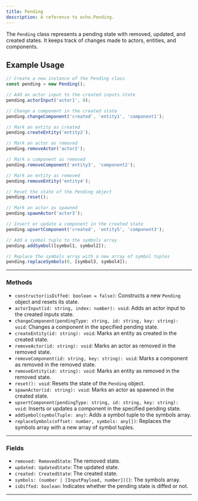 ```yaml
---
title: Pending
description: A reference to echo.Pending.
---
```


The `Pending` class represents a pending state with removed, updated, and created states. It keeps track of changes made to actors, entities, and components.

## Example Usage

```js
// Create a new instance of the Pending class
const pending = new Pending();

// Add an actor input to the created inputs state
pending.actorInput('actor1', 0);

// Change a component in the created state
pending.changeComponent('created', 'entity1', 'component1');

// Mark an entity as created
pending.createEntity('entity2');

// Mark an actor as removed
pending.removeActor('actor2');

// Mark a component as removed
pending.removeComponent('entity3', 'component2');

// Mark an entity as removed
pending.removeEntity('entity4');

// Reset the state of the Pending object
pending.reset();

// Mark an actor as spawned
pending.spawnActor('actor3');

// Insert or update a component in the created state
pending.upsertComponent('created', 'entity5', 'component3');

// Add a symbol tuple to the symbols array
pending.addSymbol([symbol1, symbol2]);

// Replace the symbols array with a new array of symbol tuples
pending.replaceSymbols(0, [symbol3, symbol4]);
```

___

### Methods

- `constructor(isDiffed: boolean = false)`: Constructs a new `Pending` object and resets its state.
- `actorInput(id: string, index: number): void`: Adds an actor input to the created inputs state.
- `changeComponent(pendingType: string, id: string, key: string): void`: Changes a component in the specified pending state.
- `createEntity(id: string): void`: Marks an entity as created in the created state.
- `removeActor(id: string): void`: Marks an actor as removed in the removed state.
- `removeComponent(id: string, key: string): void`: Marks a component as removed in the removed state.
- `removeEntity(id: string): void`: Marks an entity as removed in the removed state.
- `reset(): void`: Resets the state of the `Pending` object.
- `spawnActor(id: string): void`: Marks an actor as spawned in the created state.
- `upsertComponent(pendingType: string, id: string, key: string): void`: Inserts or updates a component in the specified pending state.
- `addSymbol(symbolTuple: any)`: Adds a symbol tuple to the symbols array.
- `replaceSymbols(offset: number, symbols: any[])`: Replaces the symbols array with a new array of symbol tuples.

___

### Fields

- `removed: RemovedState`: The removed state.
- `updated: UpdatedState`: The updated state.
- `created: CreatedState`: The created state.
- `symbols: (number | [InputPayload, number])[]`: The symbols array.
- `isDiffed: boolean`: Indicates whether the pending state is diffed or not.

___
